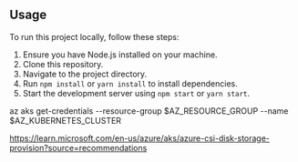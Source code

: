 ## Usage

To run this project locally, follow these steps:

1. Ensure you have Node.js installed on your machine.
2. Clone this repository.
3. Navigate to the project directory.
4. Run `npm install` or `yarn install` to install dependencies.
5. Start the development server using `npm start` or `yarn start`.








az aks get-credentials --resource-group $AZ_RESOURCE_GROUP --name $AZ_KUBERNETES_CLUSTER




https://learn.microsoft.com/en-us/azure/aks/azure-csi-disk-storage-provision?source=recommendations
